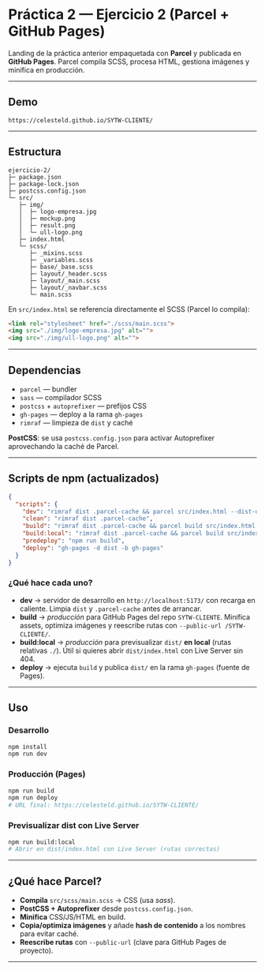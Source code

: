 # Práctica 2 — Ejercicio 2 (Parcel + GitHub Pages)

Landing de la práctica anterior empaquetada con **Parcel** y publicada en **GitHub Pages**. Parcel compila SCSS, procesa HTML, gestiona imágenes y minifica en producción.

---

## Demo

`https://celesteld.github.io/SYTW-CLIENTE/`

---

## Estructura

```
ejercicio-2/
├─ package.json
├─ package-lock.json
├─ postcss.config.json
└─ src/
   ├─ img/
   │  ├─ logo-empresa.jpg
   │  ├─ mockup.png
   │  ├─ result.png
   │  └─ ull-logo.png
   ├─ index.html
   └─ scss/
      ├─ _mixins.scss
      ├─ _variables.scss
      ├─ base/_base.scss
      ├─ layout/_header.scss
      ├─ layout/_main.scss
      ├─ layout/_navbar.scss
      └─ main.scss        
```

En `src/index.html` se referencia directamente el SCSS (Parcel lo compila):
```html
<link rel="stylesheet" href="./scss/main.scss">
<img src="./img/logo-empresa.jpg" alt="">
<img src="./img/ull-logo.png" alt="">
```

---

## Dependencias

- `parcel` — bundler
- `sass` — compilador SCSS
- `postcss` + `autoprefixer` — prefijos CSS
- `gh-pages` — deploy a la rama `gh-pages`
- `rimraf` — limpieza de `dist` y caché

**PostCSS**: se usa `postcss.config.json` para activar Autoprefixer aprovechando la caché de Parcel.

---

## Scripts de npm (actualizados)

```json
{
  "scripts": {
    "dev": "rimraf dist .parcel-cache && parcel src/index.html --dist-dir dist --port 5173 --open",
    "clean": "rimraf dist .parcel-cache",
    "build": "rimraf dist .parcel-cache && parcel build src/index.html --dist-dir dist --public-url /SYTW-CLIENTE/",
    "build:local": "rimraf dist .parcel-cache && parcel build src/index.html --dist-dir dist --public-url ./",
    "predeploy": "npm run build",
    "deploy": "gh-pages -d dist -b gh-pages"
  }
}
```

### ¿Qué hace cada uno?
- **dev** → servidor de desarrollo en `http://localhost:5173/` con recarga en caliente. Limpia `dist` y `.parcel-cache` antes de arrancar.
- **build** → *producción* para GitHub Pages del repo `SYTW-CLIENTE`. Minifica assets, optimiza imágenes y reescribe rutas con `--public-url /SYTW-CLIENTE/`.
- **build:local** → *producción* para previsualizar `dist/` **en local** (rutas relativas `./`). Útil si quieres abrir `dist/index.html` con Live Server sin 404.
- **deploy** → ejecuta `build` y publica `dist/` en la rama `gh-pages` (fuente de Pages).

---

## Uso

### Desarrollo
```bash
npm install
npm run dev
```

### Producción (Pages)
```bash
npm run build
npm run deploy
# URL final: https://celesteld.github.io/SYTW-CLIENTE/
```

### Previsualizar dist con Live Server
```bash
npm run build:local
# Abrir en dist/index.html con Live Server (rutas correctas)
```

---

## ¿Qué hace Parcel?

- **Compila** `src/scss/main.scss` → CSS (usa *sass*).
- **PostCSS + Autoprefixer** desde `postcss.config.json`.
- **Minifica** CSS/JS/HTML en build.
- **Copia/optimiza imágenes** y añade **hash de contenido** a los nombres para evitar caché.
- **Reescribe rutas** con `--public-url` (clave para GitHub Pages de proyecto).

---